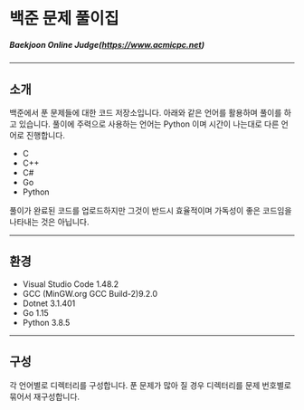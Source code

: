 # 백준 문제 풀이집

##### Baekjoon Online Judge(https://www.acmicpc.net)
---

## 소개
백준에서 푼 문제들에 대한 코드 저장소입니다.
아래와 같은 언어를 활용하며 풀이를 하고 있습니다.
풀이에 주력으로 사용하는 언어는 Python 이며 시간이 나는대로 다른 언어로 진행합니다.
- C
- C++
- C#
- Go
- Python

풀이가 완료된 코드를 업로드하지만 그것이 반드시 효율적이며 가독성이 좋은 코드임을 나타내는 것은 아닙니다.

---
## 환경
- Visual Studio Code 1.48.2
- GCC (MinGW.org GCC Build-2)9.2.0
- Dotnet 3.1.401
- Go 1.15
- Python 3.8.5


---
## 구성
각 언어별로 디렉터리를 구성합니다. 푼 문제가 많아 질 경우 디렉터리를 문제 번호별로 묶어서 재구성합니다.